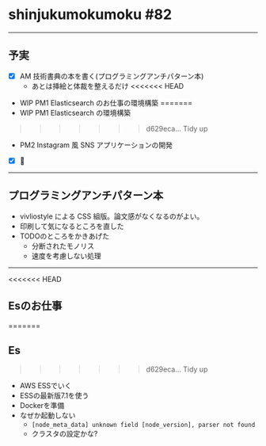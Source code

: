 # shinjukumokumoku #82

---

## 予実
- [x] AM 技術書典の本を書く(プログラミングアンチパターン本)
  - あとは挿絵と体裁を整えるだけ
<<<<<<< HEAD
- WIP PM1 Elasticsearch のお仕事の環境構築
=======
- WIP PM1 Elasticsearch の環境構築
>>>>>>> d629eca... Tidy up
- PM2 Instagram 風 SNS アプリケーションの開発
- [x] :sake:

---

## プログラミングアンチパターン本

- vivliostyle による CSS 組版。論文感がなくなるのがよい。
- 印刷して気になるところを直した
- TODOのところをかきあげた
  - 分断されたモノリス
  - 速度を考慮しない処理

---

<<<<<<< HEAD
## Esのお仕事
=======
## Es
>>>>>>> d629eca... Tidy up

- AWS ESSでいく
- ESSの最新版7.1を使う
- Dockerを準備
- なぜか起動しない
  - `[node_meta_data] unknown field [node_version], parser not found`
  - クラスタの設定かな?


